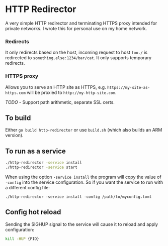 # HTTP Redirector

A very simple HTTP redirector and terminating HTTPS proxy intended for private networks. I wrote this for personal use on my home network.

### Redirects
It only redirects based on the host, incoming request to host `foo./` is redirected to `something.else:1234/bar/cat`. It only supports temporary redirects.

### HTTPS proxy
Allows you to serve an HTTP site as HTTPS, e.g. `https://my-site-as-https.com` will be proxied to `http://my-http-site.com`.

_TODO_ - Support path arithmetic, separate SSL certs.

## To build

Either `go build http-redirector` or use `build.sh` (which also builds an ARM version).

## To run as a service

```bash
./http-redirector -service install
./http-redirector -service start
```

When using the option `-service install` the program will copy the value of `-config` into the service configuration. So if you want the service to run with a different config file:

```
./http-redirector -service install -config /path/to/myconfig.toml
```

## Config hot reload

Sending the SIGHUP signal to the service will cause it to reload and apply configuration:

```bash
kill -HUP {PID}
```
